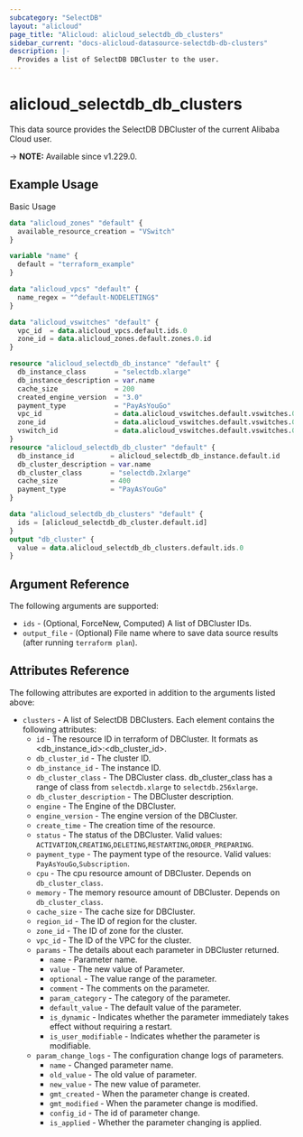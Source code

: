 ```yaml
---
subcategory: "SelectDB"
layout: "alicloud"
page_title: "Alicloud: alicloud_selectdb_db_clusters"
sidebar_current: "docs-alicloud-datasource-selectdb-db-clusters"
description: |-
  Provides a list of SelectDB DBCluster to the user.
---
```


# alicloud_selectdb_db_clusters

This data source provides the SelectDB DBCluster of the current Alibaba Cloud user.

-> **NOTE:** Available since v1.229.0.

## Example Usage

Basic Usage

```terraform
data "alicloud_zones" "default" {
  available_resource_creation = "VSwitch"
}

variable "name" {
  default = "terraform_example"
}

data "alicloud_vpcs" "default" {
  name_regex = "^default-NODELETING$"
}

data "alicloud_vswitches" "default" {
  vpc_id  = data.alicloud_vpcs.default.ids.0
  zone_id = data.alicloud_zones.default.zones.0.id
}

resource "alicloud_selectdb_db_instance" "default" {
  db_instance_class       = "selectdb.xlarge"
  db_instance_description = var.name
  cache_size              = 200
  created_engine_version  = "3.0"
  payment_type            = "PayAsYouGo"
  vpc_id                  = data.alicloud_vswitches.default.vswitches.0.vpc_id
  zone_id                 = data.alicloud_vswitches.default.vswitches.0.zone_id
  vswitch_id              = data.alicloud_vswitches.default.vswitches.0.id
}
resource "alicloud_selectdb_db_cluster" "default" {
  db_instance_id         = alicloud_selectdb_db_instance.default.id
  db_cluster_description = var.name
  db_cluster_class       = "selectdb.2xlarge"
  cache_size             = 400
  payment_type           = "PayAsYouGo"
}

data "alicloud_selectdb_db_clusters" "default" {
  ids = [alicloud_selectdb_db_cluster.default.id]
}
output "db_cluster" {
  value = data.alicloud_selectdb_db_clusters.default.ids.0
}

```

## Argument Reference

The following arguments are supported:

* `ids` - (Optional, ForceNew, Computed)  A list of DBCluster IDs.
* `output_file` - (Optional) File name where to save data source results (after running `terraform plan`).

## Attributes Reference

The following attributes are exported in addition to the arguments listed above:

* `clusters` - A list of SelectDB DBClusters. Each element contains the following attributes:
  * `id` - The resource ID in terraform of DBCluster. It formats as <db_instance_id>:<db_cluster_id>.
  * `db_cluster_id` - The cluster ID.
  * `db_instance_id` - The instance ID.
  * `db_cluster_class` - The DBCluster class. db_cluster_class has a range of class from `selectdb.xlarge` to `selectdb.256xlarge`.
  * `db_cluster_description` - The DBCluster description.
  * `engine` - The Engine of the DBCluster.
  * `engine_version` - The engine version of the DBCluster.
  * `create_time` - The creation time of the resource.
  * `status` - The status of the DBCluster. Valid values: `ACTIVATION`,`CREATING`,`DELETING`,`RESTARTING`,`ORDER_PREPARING`.
  * `payment_type` - The payment type of the resource. Valid values: `PayAsYouGo`,`Subscription`.
  * `cpu` - The cpu resource amount of DBCluster. Depends on `db_cluster_class`.
  * `memory` - The memory resource amount of DBCluster. Depends on `db_cluster_class`.
  * `cache_size` - The cache size for DBCluster.
  * `region_id` - The ID of region for the cluster.
  * `zone_id` - The ID of zone for the cluster.
  * `vpc_id` - The ID of the VPC for the cluster.
  * `params` - 	The details about each parameter in DBCluster returned.
    * `name` - Parameter name.
    * `value` - The new value of Parameter.
    * `optional` - The value range of the parameter.
    * `comment` - The comments on the parameter.
    * `param_category` - The category of the parameter.
    * `default_value` - The default value of the parameter.
    * `is_dynamic` - Indicates whether the parameter immediately takes effect without requiring a restart.
    * `is_user_modifiable` - Indicates whether the parameter is modifiable.
  * `param_change_logs` - The configuration change logs of parameters.
    * `name` - Changed parameter name.
    * `old_value` - The old value of parameter.
    * `new_value` - The new value of parameter.
    * `gmt_created` - When the parameter change is created.
    * `gmt_modified` - When the parameter change is modified.
    * `config_id` - The id of parameter change.
    * `is_applied` - Whether the parameter changing is applied.
